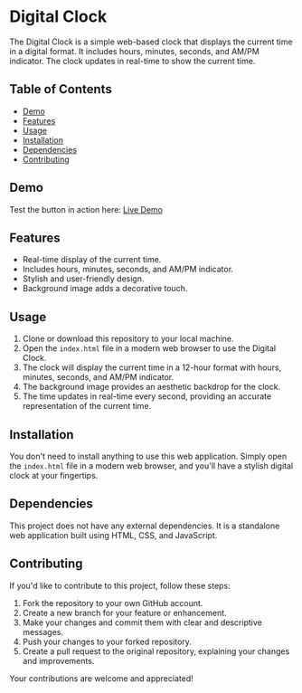 
# Digital Clock

The Digital Clock is a simple web-based clock that displays the current time in a digital format. It includes hours, minutes, seconds, and AM/PM indicator. The clock updates in real-time to show the current time.

## Table of Contents
- [Demo](#demo)
- [Features](#features)
- [Usage](#usage)
- [Installation](#installation)
- [Dependencies](#dependencies)
- [Contributing](#contributing)

## Demo

Test the button in action here: [Live Demo](https://srjgit86.github.io/digital_clock/index.html)

## Features

- Real-time display of the current time.
- Includes hours, minutes, seconds, and AM/PM indicator.
- Stylish and user-friendly design.
- Background image adds a decorative touch.

## Usage

1. Clone or download this repository to your local machine.
2. Open the `index.html` file in a modern web browser to use the Digital Clock.
3. The clock will display the current time in a 12-hour format with hours, minutes, seconds, and AM/PM indicator.
4. The background image provides an aesthetic backdrop for the clock.
5. The time updates in real-time every second, providing an accurate representation of the current time.

## Installation

You don't need to install anything to use this web application. Simply open the `index.html` file in a modern web browser, and you'll have a stylish digital clock at your fingertips.

## Dependencies

This project does not have any external dependencies. It is a standalone web application built using HTML, CSS, and JavaScript.

## Contributing

If you'd like to contribute to this project, follow these steps:

1. Fork the repository to your own GitHub account.
2. Create a new branch for your feature or enhancement.
3. Make your changes and commit them with clear and descriptive messages.
4. Push your changes to your forked repository.
5. Create a pull request to the original repository, explaining your changes and improvements.

Your contributions are welcome and appreciated!

